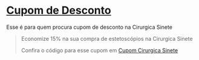 # [Cupom de Desconto](https://github.com/CupomDeDesconto/Promocoes/blob/main/README.md)
Esse é para quem procura cupom de desconto na Cirurgica Sinete
<blockquote cite="https://asasdodesconto.com/saude-e-beleza/economize-15-na-sua-compra-de-estetoscopios-na-cirurgica-sinete-15171"><p>Economize 15% na sua compra de estetoscópios na Cirurgica Sinete</p><footer>Confira o código para esse cupom em <a href="https://asasdodesconto.com/saude-e-beleza/economize-15-na-sua-compra-de-estetoscopios-na-cirurgica-sinete-15171">Cupom Cirurgica Sinete</a></footer></blockquote>